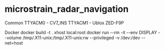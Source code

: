# microstrain_radar_navigation
Common
TTYACM0 - CV7_INS
TTYACM1 - Ublox ZED-F9P

Docker
docker build -t <name> .
xhost local:root
docker run --rm -it --env DISPLAY --volume /tmp/.X11-unix:/tmp/.X11-unix:rw --privileged -v /dev:/dev --net=host <name>
